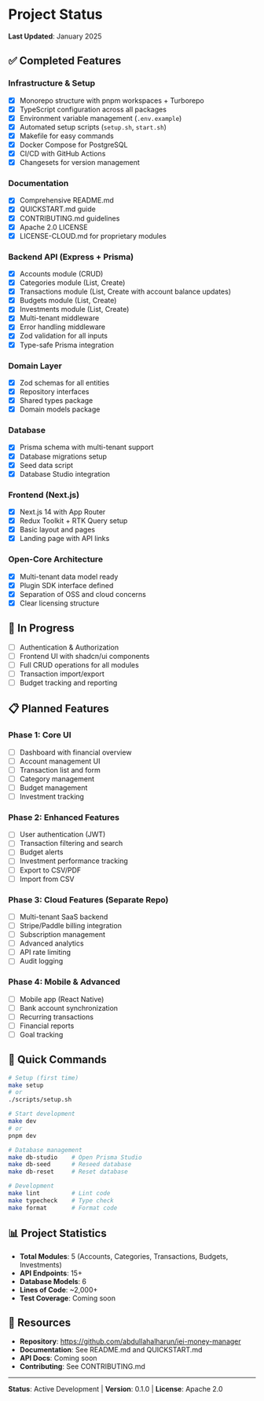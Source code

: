 # Project Status

**Last Updated**: January 2025

## ✅ Completed Features

### Infrastructure & Setup
- [x] Monorepo structure with pnpm workspaces + Turborepo
- [x] TypeScript configuration across all packages
- [x] Environment variable management (`.env.example`)
- [x] Automated setup scripts (`setup.sh`, `start.sh`)
- [x] Makefile for easy commands
- [x] Docker Compose for PostgreSQL
- [x] CI/CD with GitHub Actions
- [x] Changesets for version management

### Documentation
- [x] Comprehensive README.md
- [x] QUICKSTART.md guide
- [x] CONTRIBUTING.md guidelines
- [x] Apache 2.0 LICENSE
- [x] LICENSE-CLOUD.md for proprietary modules

### Backend API (Express + Prisma)
- [x] Accounts module (CRUD)
- [x] Categories module (List, Create)
- [x] Transactions module (List, Create with account balance updates)
- [x] Budgets module (List, Create)
- [x] Investments module (List, Create)
- [x] Multi-tenant middleware
- [x] Error handling middleware
- [x] Zod validation for all inputs
- [x] Type-safe Prisma integration

### Domain Layer
- [x] Zod schemas for all entities
- [x] Repository interfaces
- [x] Shared types package
- [x] Domain models package

### Database
- [x] Prisma schema with multi-tenant support
- [x] Database migrations setup
- [x] Seed data script
- [x] Database Studio integration

### Frontend (Next.js)
- [x] Next.js 14 with App Router
- [x] Redux Toolkit + RTK Query setup
- [x] Basic layout and pages
- [x] Landing page with API links

### Open-Core Architecture
- [x] Multi-tenant data model ready
- [x] Plugin SDK interface defined
- [x] Separation of OSS and cloud concerns
- [x] Clear licensing structure

## 🚧 In Progress

- [ ] Authentication & Authorization
- [ ] Frontend UI with shadcn/ui components
- [ ] Full CRUD operations for all modules
- [ ] Transaction import/export
- [ ] Budget tracking and reporting

## 📋 Planned Features

### Phase 1: Core UI
- [ ] Dashboard with financial overview
- [ ] Account management UI
- [ ] Transaction list and form
- [ ] Category management
- [ ] Budget management
- [ ] Investment tracking

### Phase 2: Enhanced Features
- [ ] User authentication (JWT)
- [ ] Transaction filtering and search
- [ ] Budget alerts
- [ ] Investment performance tracking
- [ ] Export to CSV/PDF
- [ ] Import from CSV

### Phase 3: Cloud Features (Separate Repo)
- [ ] Multi-tenant SaaS backend
- [ ] Stripe/Paddle billing integration
- [ ] Subscription management
- [ ] Advanced analytics
- [ ] API rate limiting
- [ ] Audit logging

### Phase 4: Mobile & Advanced
- [ ] Mobile app (React Native)
- [ ] Bank account synchronization
- [ ] Recurring transactions
- [ ] Financial reports
- [ ] Goal tracking

## 🎯 Quick Commands

```bash
# Setup (first time)
make setup
# or
./scripts/setup.sh

# Start development
make dev
# or
pnpm dev

# Database management
make db-studio    # Open Prisma Studio
make db-seed      # Reseed database
make db-reset     # Reset database

# Development
make lint         # Lint code
make typecheck    # Type check
make format       # Format code
```

## 📊 Project Statistics

- **Total Modules**: 5 (Accounts, Categories, Transactions, Budgets, Investments)
- **API Endpoints**: 15+
- **Database Models**: 6
- **Lines of Code**: ~2,000+
- **Test Coverage**: Coming soon

## 🔗 Resources

- **Repository**: https://github.com/abdullahalharun/iei-money-manager
- **Documentation**: See README.md and QUICKSTART.md
- **API Docs**: Coming soon
- **Contributing**: See CONTRIBUTING.md

---

**Status**: Active Development | **Version**: 0.1.0 | **License**: Apache 2.0

